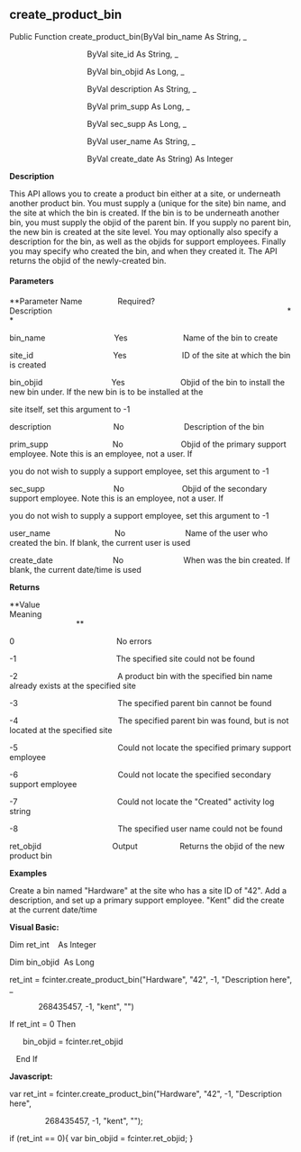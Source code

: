 create_product_bin
--------------------

Public Function create_product_bin(ByVal bin_name As String, _

                                   ByVal site_id As String, _

                                   ByVal bin_objid As Long, _

                                   ByVal description As String, _

                                   ByVal prim_supp As Long, _

                                   ByVal sec_supp As Long, _

                                   ByVal user_name As String, _

                                   ByVal create_date As String) As Integer

**Description**

This API allows you to create a product bin either at a site, or underneath another product bin. You must supply a (unique for the site) bin name, and the site at which the bin is created. If the bin is to be underneath another bin, you must supply the objid of the parent bin. If you supply no parent bin, the new bin is created at the site level. You may optionally also specify a description for the bin, as well as the objids for support employees. Finally you may specify who created the bin, and when they created it. The API returns the objid of the newly-created bin.

#### Parameters
**Parameter Name                Required?             Description                                                                                                          **

bin_name                               Yes                         Name of the bin to create

site_id                                    Yes                         ID of the site at which the bin is created

bin_objid                               Yes                         Objid of the bin to install the new bin under. If the new bin is to be installed at the

site itself, set this argument to -1

description                            No                           Description of the bin

prim_supp                             No                          Objid of the primary support employee. Note this is an employee, not a user. If

you do not wish to supply a support employee, set this argument to -1

sec_supp                               No                          Objid of the secondary support employee. Note this is an employee, not a user. If

you do not wish to supply a support employee, set this argument to -1

user_name                             No                           Name of the user who created the bin. If blank, the current user is used  

create_date                           No                           When was the bin created. If blank, the current date/time is used

**Returns**

**Value                                     Meaning                                                                                                                                               **

0                                              No errors

-1                                             The specified site could not be found

-2                                             A product bin with the specified bin name already exists at the specified site

-3                                             The specified parent bin cannot be found

-4                                             The specified parent bin was found, but is not located at the specified site

-5                                             Could not locate the specified primary support employee

-6                                             Could not locate the specified secondary support employee

-7                                             Could not locate the "Created" activity log string

-8                                             The specified user name could not be found

ret_objid                                Output                   Returns the objid of the new product bin

**Examples**

 Create a bin named "Hardware" at the site who has a site ID of "42". Add a description, and set up a primary support employee. "Kent" did the create at the current date/time

**Visual Basic:**

Dim ret_int    As Integer

Dim bin_objid  As Long

ret_int = fcinter.create_product_bin("Hardware", "42", -1, "Description here", _

             268435457, -1, "kent", "")

 If ret_int = 0 Then

      bin_objid = fcinter.ret_objid

   End If

**Javascript:**

var ret_int = fcinter.create_product_bin("Hardware", "42", -1, "Description here",

                268435457, -1, "kent", "");

 if (ret_int == 0){ var bin_objid = fcinter.ret_objid; }